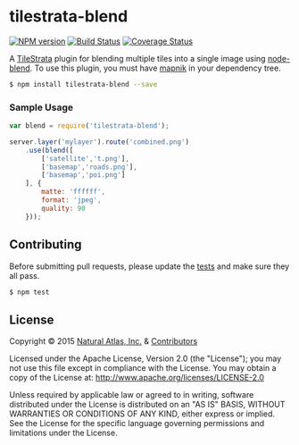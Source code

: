 # tilestrata-blend
[![NPM version](http://img.shields.io/npm/v/tilestrata-blend.svg?style=flat)](https://www.npmjs.org/package/tilestrata-blend)
[![Build Status](http://img.shields.io/travis/naturalatlas/tilestrata-blend/master.svg?style=flat)](https://travis-ci.org/naturalatlas/tilestrata-blend)
[![Coverage Status](http://img.shields.io/coveralls/naturalatlas/tilestrata-blend/master.svg?style=flat)](https://coveralls.io/r/naturalatlas/tilestrata-blend)

A [TileStrata](https://github.com/naturalatlas/tilestrata) plugin for blending multiple tiles into a single image using [node-blend](https://www.npmjs.com/package/blend). To use this plugin, you must have [mapnik](https://www.npmjs.com/package/mapnik) in your dependency tree.

```sh
$ npm install tilestrata-blend --save
```

### Sample Usage

```js
var blend = require('tilestrata-blend');

server.layer('mylayer').route('combined.png')
    .use(blend([
        ['satellite','t.png'],
        ['basemap','roads.png'],
        ['basemap','poi.png']
    ], {
        matte: 'ffffff',
        format: 'jpeg',
        quality: 90
    }));
```

## Contributing

Before submitting pull requests, please update the [tests](test) and make sure they all pass.

```sh
$ npm test
```

## License

Copyright &copy; 2015 [Natural Atlas, Inc.](https://github.com/naturalatlas) & [Contributors](https://github.com/naturalatlas/tilestrata-blend/graphs/contributors)

Licensed under the Apache License, Version 2.0 (the "License"); you may not use this file except in compliance with the License. You may obtain a copy of the License at: http://www.apache.org/licenses/LICENSE-2.0

Unless required by applicable law or agreed to in writing, software distributed under the License is distributed on an "AS IS" BASIS, WITHOUT WARRANTIES OR CONDITIONS OF ANY KIND, either express or implied. See the License for the specific language governing permissions and limitations under the License.
